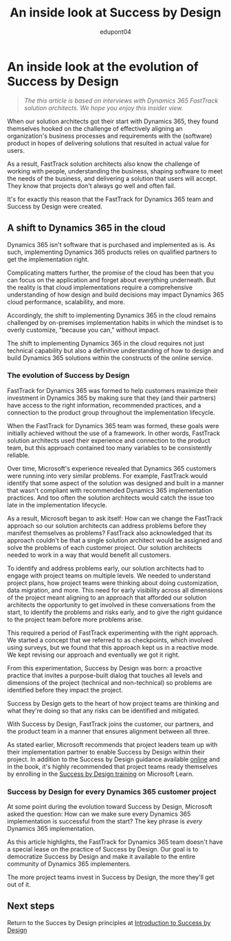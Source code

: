 ﻿---
title: An inside look at Success by Design
description: Get an inside view at how Success by Design came about inside Microsoft, and how it's evolving.
ms.date: 03/24/2023
ms.topic: conceptual
author: edupont04
ms.author: veneva
ms.reviewer: edupont
---

# An inside look at the evolution of Success by Design

> *The this article is based on interviews with Dynamics 365 FastTrack solution architects. We hope you enjoy this insider view.*

When our solution architects got their start with Dynamics 365, they found themselves hooked on the challenge of effectively aligning an organization's business processes and requirements with the (software) product in hopes of delivering solutions that resulted in actual value for users.

As a result, FastTrack solution architects also know the challenge of working with people, understanding the business, shaping software to meet the needs of the business, and delivering a solution that users will accept. They know that projects don't always go well and often fail.

It's for exactly this reason that the FastTrack for Dynamics 365 team and Success by Design were created.

## A shift to Dynamics 365 in the cloud

Dynamics 365 isn't software that is purchased and implemented as is. As such, implementing Dynamics 365 products relies on qualified partners to get the implementation right.

Complicating matters further, the promise of the cloud has been that you can focus on the application and forget about everything underneath. But the reality is that cloud implementations require a comprehensive understanding of how design and build decisions may impact Dynamics 365 cloud performance, scalability, and more.

Accordingly, the shift to implementing Dynamics 365 in the cloud remains challenged by on-premises implementation habits in which the mindset is to overly customize, "because you can," without impact.

The shift to implementing Dynamics 365 in the cloud requires not just technical capability but also a definitive understanding of how to design and build Dynamics 365 solutions within the constructs of the online service.

### The evolution of Success by Design

FastTrack for Dynamics 365 was formed to help customers maximize their investment in Dynamics 365 by making sure that they (and their partners) have access to the right information, recommended practices, and a connection to the product group throughout the implementation lifecycle.

When the FastTrack for Dynamics 365 team was formed, these goals were initially achieved without the use of a framework. In other words, FastTrack solution architects used their experience and connection to the product team, but this approach contained too many variables to be consistently reliable.

Over time, Microsoft's experience revealed that Dynamics 365 customers were running into very similar problems. For example, FastTrack would identify that some aspect of the solution was designed and built in a manner that wasn't compliant with recommended Dynamics 365 implementation practices. And too often the solution architects would catch the issue too late in the implementation lifecycle.

As a result, Microsoft began to ask itself: How can we change the FastTrack approach so our solution architects can address problems before they manifest themselves as problems? FastTrack also acknowledged that its approach couldn't be that a single solution architect would be assigned and solve the problems of each customer project. Our solution architects needed to work in a way that would benefit all customers.

To identify and address problems early, our solution architects had to engage with project teams on multiple levels. We needed to understand project plans, how project teams were thinking about doing customization, data migration, and more. This need for early visibility across all dimensions of the project meant aligning to an approach that afforded our solution architects the opportunity to get involved in these conversations from the start, to identify the problems and risks early, and to give the right guidance to the project team before more problems arise.

This required a period of FastTrack experimenting with the right approach. We started a concept that we referred to as checkpoints, which involved using surveys, but we found that this approach kept us in a reactive mode. We kept revising our approach and eventually we got it right.

From this experimentation, Success by Design was born: a proactive practice that invites a purpose-built dialog that touches all levels and dimensions of the project (technical and non-technical) so problems are identified before they impact the project.

Success by Design gets to the heart of how project teams are thinking and what they're doing so that any risks can be identified and mitigated.

With Success by Design, FastTrack joins the customer, our partners, and the product team in a manner that ensures alignment between all three.

As stated earlier, Microsoft recommends that project leaders team up with their implementation partner to enable Success by Design within their project. In addition to the Success by Design guidance available [online](success-by-design.md) and in the book, it's highly recommended that project teams ready themselves by enrolling in the [Success by Design training](/learn/modules/success-by-design/) on Microsoft Learn.

### Success by Design for every Dynamics 365 customer project

At some point during the evolution toward Success by Design, Microsoft asked the question: How can we make sure every Dynamics 365 implementation is successful from the start? The key phrase is *every* Dynamics 365 implementation.

As this article highlights, the FastTrack for Dynamics 365 team doesn't have a special lease on the practice of Success by Design. Our goal is to democratize Success by Design and make it available to the entire community of Dynamics 365 implementers.

The more project teams invest in Success by Design, the more they'll get out of it.

## Next steps

Return to the Succes by Design principles at [Introduction to Success by Design](success-by-design.md)  
